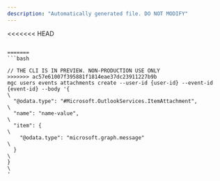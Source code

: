 ```yaml
---
description: "Automatically generated file. DO NOT MODIFY"
---
```


<<<<<<< HEAD
```cli

=======
```bash

// THE CLI IS IN PREVIEW. NON-PRODUCTION USE ONLY
>>>>>>> ac57e61007f395881f1814eae37dc23911227b9b
mgc users events attachments create --user-id {user-id} --event-id {event-id} --body '{\
  "@odata.type": "#Microsoft.OutlookServices.ItemAttachment",\
  "name": "name-value",\
  "item": {\
    "@odata.type": "microsoft.graph.message"\
  }\
}\
'

```
